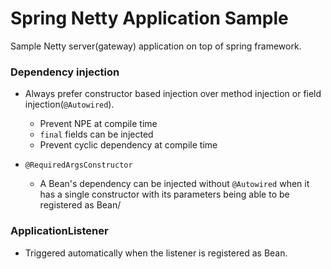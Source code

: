 # Spring Netty Application Sample

Sample Netty server(gateway) application on top of spring framework.

### Dependency injection
* Always prefer constructor based injection over method injection or field injection(`@Autowired`).
  - Prevent NPE at compile time
  - `final` fields can be injected
  - Prevent cyclic dependency at compile time
  
* `@RequiredArgsConstructor`
  - A Bean's dependency can be injected without `@Autowired` when it has a single constructor with its parameters being able to be registered as Bean/
  
### ApplicationListener
* Triggered automatically when the listener is registered as Bean.